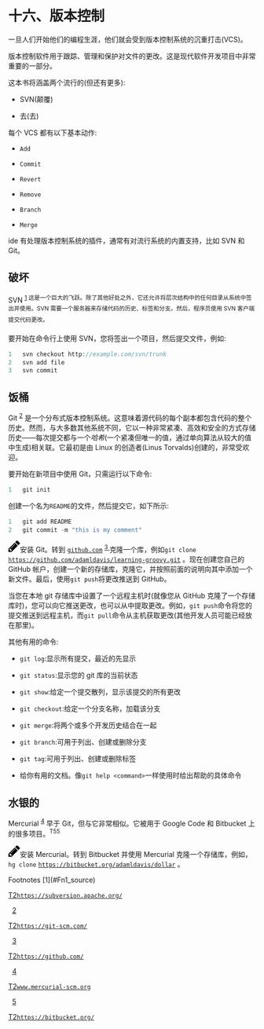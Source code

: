 # 十六、版本控制

一旦人们开始他们的编程生涯，他们就会受到版本控制系统的沉重打击(VCS)。

版本控制软件用于跟踪、管理和保护对文件的更改。这是现代软件开发项目中非常重要的一部分。

这本书将涵盖两个流行的(但还有更多):

*   SVN(颠覆)

*   去(去)

每个 VCS 都有以下基本动作:

*   `Add`

*   `Commit`

*   `Revert`

*   `Remove`

*   `Branch`

*   `Merge`

ide 有处理版本控制系统的插件，通常有对流行系统的内置支持，比如 SVN 和 Git。

## 破坏

SVN <sup>[1](#Fn1) 这是一个巨大的飞跃。除了其他好处之外，它还允许将层次结构中的任何目录从系统中签出并使用。SVN 需要一个服务器来存储代码的历史、标签和分支。然后，程序员使用 SVN 客户端提交代码更改。</sup>

要开始在命令行上使用 SVN，您将签出一个项目，然后提交文件，例如:

```java
1   svn checkout http://example.com/svn/trunk
2   svn add file
3   svn commit

```

## 饭桶

Git <sup>[2](#Fn2)</sup> 是一个分布式版本控制系统。这意味着源代码的每个副本都包含代码的整个历史。然而，与大多数其他系统不同，它以一种非常紧凑、高效和安全的方式存储历史——每次提交都与一个*哈希*(一个紧凑但唯一的值，通过单向算法从较大的值中生成)相关联。它最初是由 Linux 的创造者(Linus Torvalds)创建的，非常受欢迎。

要开始在新项目中使用 Git，只需运行以下命令:

```java
1   git init

```

创建一个名为`README`的文件，然后提交它，如下所示:

```java
1   git add README
2   git commit -m "this is my comment"

```

![img/435475_2_En_16_Figa_HTML.jpg](img/435475_2_En_16_Figa_HTML.jpg)安装 Git。转到 [`github.com`](http://github.com) <sup>[ 3 ](#Fn3)</sup> 克隆一个库，例如`git clone` [`https://github.com/adamldavis/learning-groovy.git`](https://github.com/adamldavis/learning-groovy.git) 。现在创建您自己的 GitHub 帐户，创建一个新的存储库，克隆它，并按照前面的说明向其中添加一个新文件。最后，使用`git push`将更改推送到 GitHub。

当您在本地 git 存储库中设置了一个远程主机时(就像您从 GitHub 克隆了一个存储库时)，您可以向它推送更改，也可以从中提取更改。例如，`git push`命令将您的提交推送到远程主机，而`git pull`命令从主机获取更改(其他开发人员可能已经放在那里)。

其他有用的命令:

*   `git log`:显示所有提交，最近的先显示

*   `git status`:显示您的 git 库的当前状态

*   `git show`:给定一个提交散列，显示该提交的所有更改

*   `git checkout`:给定一个分支名称，加载该分支

*   `git merge`:将两个或多个开发历史结合在一起

*   `git branch`:可用于列出、创建或删除分支

*   `git tag`:可用于列出、创建或删除标签

*   给你有用的文档。像`git help <command>`一样使用时给出帮助的具体命令

## 水银的

Mercurial <sup>[4](#Fn4)</sup> 早于 Git，但与它非常相似。它被用于 Google Code 和 Bitbucket 上的很多项目。<sup>T55</sup>

![img/435475_2_En_16_Figb_HTML.jpg](img/435475_2_En_16_Figb_HTML.jpg)安装 Mercurial。转到 Bitbucket 并使用 Mercurial 克隆一个存储库，例如，`hg clone` [`https://bitbucket.org/adamldavis/dollar`](https://bitbucket.org/adamldavis/dollar) 。

<aside aria-label="Footnotes" class="FootnoteSection" epub:type="footnotes">Footnotes [1](#Fn1_source)

[T2`https://subversion.apache.org/`](https://subversion.apache.org/)

  [2](#Fn2_source)

[T2`https://git-scm.com/`](https://git-scm.com/)

  [3](#Fn3_source)

[T2`https://github.com/`](https://github.com/)

  [4](#Fn4_source)

[T2`www.mercurial-scm.org`](http://www.mercurial-scm.org)

  [5](#Fn5_source)

[T2`https://bitbucket.org/`](https://bitbucket.org/)

 </aside>